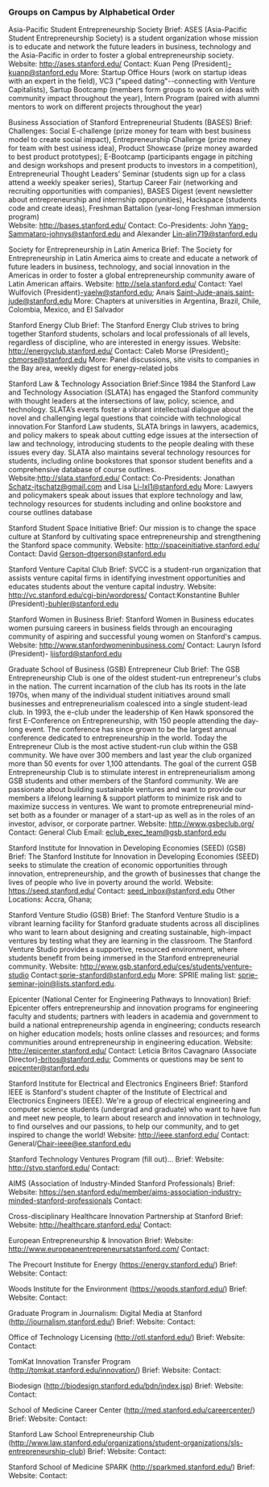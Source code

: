 ### Groups on Campus by Alphabetical Order

Asia-Pacific Student Entrepreneurship Society 
Brief: ASES (Asia-Pacific Student Entrepreneurship Society) is a student organization whose mission is to educate and network the future leaders in business, technology and the Asia-Pacific in order to foster a global entrepreneurship society.
Website: http://ases.stanford.edu/
Contact:  Kuan Peng (President)-kuanp@stanford.edu
More: Startup Office Hours (work on startup ideas with an expert in the field), VC3 ("speed dating"--connecting with Venture Capitalists), Sartup Bootcamp (members form groups to work on ideas with community impact throughout the year), Intern Program (paired with alumni mentors to work on different projects throughout the year) 

Business Association of Stanford Entrepreneurial Students (BASES) 
Brief: Challenges: Social E-challenge (prize money for team with best business model to create social impact), Entrepreneurship Challenge (prize money for team with best usiness idea), Product Showcase (prize money awarded to best product prototypes); E-Bootcamp (participants engage in pitching and design workshops and present products to investors in a competition), Entrepreneurial Thought Leaders' Seminar (students sign up for a class attend a weekly speaker series), Startup Career Fair (networking and recruiting opportunities with companies), BASES Digest (event newsletter about entrepreneurship and internship opporunities), Hackspace (students code and create ideas), Freshman Battalion (year-long Freshman immersion program)  
Website: http://bases.stanford.edu/
Contact: Co-Presidents: John Yang-Sammataro-johnys@stanford.edu and Alexander Lin-alin719@stanford.edu


Society for Entrepreneurship in Latin America 
Brief: The Society for Entrepreneurship in Latin America aims to create and educate a network of future leaders in business, technology, and social innovation in the Americas in order to foster a global entrepreneurship community aware of Latin American affairs.
Website: http://sela.stanford.edu/
Contact: Yael Wulfovich (President)-yaelw@stanford.edu; Anais Saint-Jude-anais.saint-jude@stanford.edu
More: Chapters at universities in Argentina, Brazil, Chile, Colombia, Mexico, and El Salvador     

Stanford Energy Club 
Brief: The Stanford Energy Club strives to bring together Stanford students, scholars and local professionals of all levels, regardless of discipline, who are interested in energy issues.
Website: http://energyclub.stanford.edu/
Contact: Caleb Morse (President)-cbmorse@stanford.edu
More: Panel discussions, site visits to companies in the Bay area, weekly digest for energy-related jobs

Stanford Law & Technology Association
Brief:Since 1984 the Stanford Law and Technology Association (SLATA) has engaged the Stanford community with thought leaders at the intersections of law, policy, science, and technology. SLATA’s events foster a vibrant intellectual dialogue about the novel and challenging legal questions that coincide with technological innovation.For Stanford Law students, SLATA brings in lawyers, academics, and policy makers to speak about cutting edge issues at the intersection of law and technology, introducing students to the people dealing with these issues every day. SLATA also maintains several technology resources for students, including online bookstores that sponsor student benefits and a comprehensive database of course outlines.
Website:http://slata.stanford.edu/ 
Contact: Co-Presidents: Jonathan Schatz-jtschatz@gmail.com and Lisa Li-lxl1@stanford.edu
More: Lawyers and policymakers speak about issues that explore technology and law, technology resources for students including and online bookstore and course outlines database

Stanford Student Space Initiative
Brief: Our mission is to change the space culture at Stanford by cultivating space entrepreneurship and strengthening the Stanford space community.
Website: http://spaceinitiative.stanford.edu/
Contact: David Gerson-dtgerson@stanford.edu

Stanford Venture Capital Club 
Brief: SVCC is a student-run organization that assists venture capital firms in identifying investment opportunities and educates students about the venture capital industry.
Website: http://vc.stanford.edu/cgi-bin/wordpress/
Contact:Konstantine Buhler (President)-buhler@stanford.edu

Stanford Women in Business 
Brief: Stanford Women in Business educates women pursuing careers in business fields through an encouraging community of aspiring and successful young women on Stanford's campus.
Website: http://www.stanfordwomeninbusiness.com/
Contact: Lauryn Isford (President)- ljisford@stanford.edu



Graduate School of Business (GSB) Entrepreneur Club 
Brief: The GSB Entrepreneurship Club is one of the oldest student-run entrepreneur's clubs in the nation. The current incarnation of the club has its roots in the late 1970s, when many of the individual student initiatives around small businesses and entrepreneurialism coalesced into a single student-lead club. In 1993, the e-club under the leadership of Ken Hawk sponsored the first E-Conference on Entrepreneurship, with 150 people attending the day-long event. The conference has since grown to be the largest annual conference dedicated to entrepreneurship in the world. Today the Entrepreneur Club is the most active student-run club within the GSB community. We have over 300 members and last year the club organized more than 50 events for over 1,100 attendants. The goal of the current GSB Entrepreneurship Club is to stimulate interest in entrepreneurialism among GSB students and other members of the Stanford community. We are passionate about building sustainable ventures and want to provide our members a lifelong learning & support platform to minimize risk and to maximize success in ventures. We want to promote entrepreneurial mind-set both as a founder or manager of a start-up as well as in the roles of an investor, advisor, or corporate partner. 
Website: http://www.gsbeclub.org/
Contact: General Club Email: eclub_exec_team@gsb.stanford.edu

Stanford Institute for Innovation in Developing Economies (SEED) (GSB) 
Brief: The Stanford Institute for Innovation in Developing Economies (SEED) seeks to stimulate the creation of economic opportunities through innovation, entrepreneurship, and the growth of businesses that change the lives of people who live in poverty around the world.
Website: https://seed.stanford.edu/
Contact: seed_inbox@stanford.edu
Other Locations: Accra, Ghana;


Stanford Venture Studio (GSB) 
Brief: The Stanford Venture Studio is a vibrant learning facility for Stanford graduate students across all disciplines who want to learn about designing and creating sustainable, high-impact ventures by testing what they are learning in the classroom. The Stanford Venture Studio provides a supportive, resourced environment, where students benefit from being immersed in the Stanford entrepreneurial community. 
Website: http://www.gsb.stanford.edu/ces/students/venture-studio
Contact:sprie-stanford@stanford.edu
More: SPRIE maling list: sprie-seminar-join@lists.stanford.edu.

Epicenter (National Center for Engineering Pathways to Innovation) 
Brief: Epicenter offers entrepreneurship and innovation programs for engineering faculty and students; partners with leaders in academia and government to build a national entrepreneurship agenda in engineering; conducts research on higher education models; hosts online classes and resources; and forms communities around entrepreneurship in engineering education.
Website: http://epicenter.stanford.edu/
Contact: Leticia Britos Cavagnaro (Associate Director)-britos@stanford.edu; Comments or questions may be sent to epicenter@stanford.edu

Stanford Institute for Electrical and Electronics Engineers 
Brief: Stanford IEEE is Stanford's student chapter of the Institute of Electrical and Electronics Engineers (IEEE). We're a group of electrical engineering and computer science students (undergrad and graduate) who want to have fun and meet new people, to learn about research and innovation in technology, to find ourselves and our passions, to help our community, and to get inspired to change the world!
Website: http://ieee.stanford.edu/
Contact: General/Chair-ieee@ee.stanford.edu

Stanford Technology Ventures Program (fill out)...
Brief:
Website: http://stvp.stanford.edu/
Contact: 

AIMS (Association of Industry-Minded Stanford Professionals) 
Brief:
Website: https://sen.stanford.edu/member/aims-association-industry-minded-stanford-professionals
Contact:

Cross-disciplinary Healthcare Innovation Partnership at Stanford 
Brief:
Website: http://healthcare.stanford.edu/
Contact:

European Entrepreneurship & Innovation 
Brief:
Website: http://www.europeanentrepreneursatstanford.com/
Contact:


The Precourt Institute for Energy (https://energy.stanford.edu/)
Brief:
Website:
Contact:

Woods Institute for the Environment (https://woods.stanford.edu/)
Brief:
Website:
Contact:

Graduate Program in Journalism: Digital Media at Stanford (http://journalism.stanford.edu/)
Brief:
Website:
Contact:

Office of Technology Licensing (http://otl.stanford.edu/)
Brief:
Website:
Contact:

TomKat Innovation Transfer Program (http://tomkat.stanford.edu/innovation/)
Brief:
Website:
Contact:

Biodesign (http://biodesign.stanford.edu/bdn/index.jsp)
Brief:
Website:
Contact:

School of Medicine Career Center (http://med.stanford.edu/careercenter/)
Brief:
Website:
Contact:

Stanford Law School Entrepreneurship Club (http://www.law.stanford.edu/organizations/student-organizations/sls-entrepreneurship-club)
Brief:
Website:
Contact:

Stanford School of Medicine SPARK (http://sparkmed.stanford.edu/)
Brief:
Website:
Contact:


